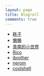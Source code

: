 ```yaml
---
layout: page
title: Blogroll
comments: true
---
```



* [耗子][1]
* [懒懒][2]
* [青南的小世界][3]
* [Rico][4]
* [ibrother][7]
* [nerom][5]
* [coolshell][6]



[1]: http://haodong.net.cn/
[2]: http://lanlazy.gitcafe.io/
[3]: http://kingname.info/
[4]: http://rico93.xyz/
[5]: http://nerom.wang
[6]: http://coolshell.cn/
[7]: http://blog.ibrother.me/
